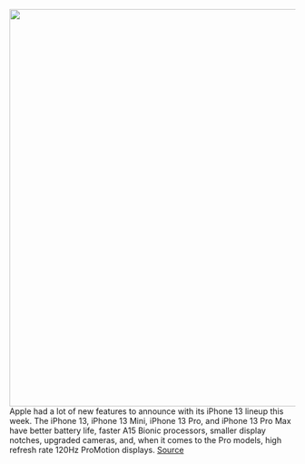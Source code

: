 <img src='https://cdn.vox-cdn.com/thumbor/-dCEIzl4ZPojl_Ef66VnsO1kWFw=/0x0:1959x1306/1200x800/filters:focal(824x497:1136x809)/cdn.vox-cdn.com/uploads/chorus_image/image/69862805/iphone13mini.0.jpg' width='700px' /><br/>
Apple had a lot of new features to announce with its iPhone 13 lineup this week. The iPhone 13, iPhone 13 Mini, iPhone 13 Pro, and iPhone 13 Pro Max have better battery life, faster A15 Bionic processors, smaller display notches, upgraded cameras, and, when it comes to the Pro models, high refresh rate 120Hz ProMotion displays.
<a href='https://www.theverge.com/2021/9/15/22675797/iphone-13-12s-upgrade-cycle-iterative-improvements'> Source <a/>